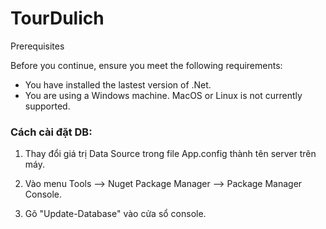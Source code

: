 # TourDulich
Prerequisites

Before you continue, ensure you meet the following requirements:

* You have installed the lastest version of .Net.
* You are using a Windows machine. MacOS or Linux is not currently supported.

### Cách cài đặt DB:

1. Thay đổi giá trị Data Source trong file App.config thành tên server trên máy.

2. Vào menu Tools --> Nuget Package Manager --> Package Manager Console.

3. Gõ "Update-Database" vào cửa sổ console.
